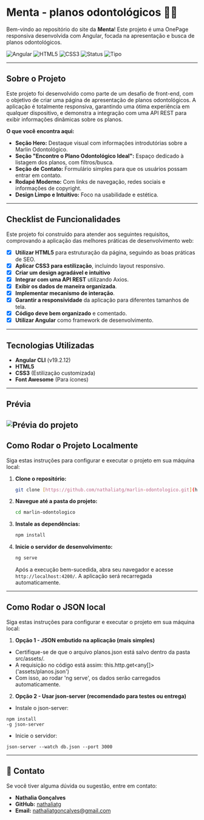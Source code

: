 #  Menta - planos odontológicos 🌿💜

Bem-vindo ao repositório do site da **Menta**! Este projeto é uma OnePage responsiva desenvolvida com Angular, focada na apresentação e busca de planos odontológicos.

![Angular](https://img.shields.io/badge/Angular-v19.2.12-8e44ad?style=for-the-badge&logo=angular&logoColor=white)
![HTML5](https://img.shields.io/badge/HTML5-E34F26?style=for-the-badge&logo=html5&logoColor=white)
![CSS3](https://img.shields.io/badge/CSS3-27ae60?style=for-the-badge&logo=css3&logoColor=white)
![Status](https://img.shields.io/badge/Status-Ativo-9b59b6?style=for-the-badge&logoColor=white)
![Tipo](https://img.shields.io/badge/Projeto-Portf%C3%B3lio-2ecc71?style=for-the-badge)

---

## Sobre o Projeto

Este projeto foi desenvolvido como parte de um desafio de front-end, com o objetivo de criar uma página de apresentação de planos odontológicos. A aplicação é totalmente responsiva, garantindo uma ótima experiência em qualquer dispositivo, e demonstra a integração com uma API REST para exibir informações dinâmicas sobre os planos.

**O que você encontra aqui:**
* **Seção Hero:** Destaque visual com informações introdutórias sobre a Marlin Odontológico.
* **Seção "Encontre o Plano Odontológico Ideal":** Espaço dedicado à listagem dos planos, com filtros/busca.
* **Seção de Contato:** Formulário simples para que os usuários possam entrar em contato.
* **Rodapé Moderno:** Com links de navegação, redes sociais e informações de copyright.
* **Design Limpo e Intuitivo:** Foco na usabilidade e estética.

---

## Checklist de Funcionalidades

Este projeto foi construído para atender aos seguintes requisitos, comprovando a aplicação das melhores práticas de desenvolvimento web:

-   [x] **Utilizar HTML5** para estruturação da página, seguindo as boas práticas de SEO.
-   [x] **Aplicar CSS3 para estilização**, incluindo layout responsivo.
-   [x] **Criar um design agradável e intuitivo** 
-   [x] **Integrar com uma API REST** utilizando Axios.
-   [x] **Exibir os dados de maneira organizada**.
-   [x] **Implementar mecanismo de interação**.
-   [x] **Garantir a responsividade** da aplicação para diferentes tamanhos de tela.
-   [x] **Código deve bem organizado** e comentado.
-   [x] **Utilizar Angular** como framework de desenvolvimento.

---

## Tecnologias Utilizadas

* **Angular CLI** (v19.2.12)
* **HTML5**
* **CSS3** (Estilização customizada)
* **Font Awesome** (Para ícones)

---

##  Prévia
![Prévia do projeto](https://raw.githubusercontent.com/nathaliatg/menta/refs/heads/main/menta.gif)
---
##  Como Rodar o Projeto Localmente

Siga estas instruções para configurar e executar o projeto em sua máquina local:

1.  **Clone o repositório:**
    ```bash
    git clone [https://github.com/nathaliatg/marlin-odontologico.git](https://github.com/nathaliatg/menta) 
    ```
2.  **Navegue até a pasta do projeto:**
    ```bash
    cd marlin-odontologico
    ```
3.  **Instale as dependências:**
    ```bash
    npm install
    ```
4.  **Inicie o servidor de desenvolvimento:**
    ```bash
    ng serve
    ```
    Após a execução bem-sucedida, abra seu navegador e acesse `http://localhost:4200/`. A aplicação será recarregada automaticamente.
---
##  Como Rodar o JSON local

Siga estas instruções para configurar e executar o projeto em sua máquina local:

1.  **Opção 1 - JSON embutido na aplicação (mais simples)**
- Certifique-se de que o arquivo planos.json está salvo dentro da pasta src/assets/.
- A requisição no código está assim:
 this.http.get<any[]>('assets/planos.json')
- Com isso, ao rodar 'ng serve', os dados serão carregados automaticamente.

2.  **Opção 2 - Usar json-server (recomendado para testes ou entrega)**
- Instale o json-server:
```
npm install
-g json-server
```

- Inicie o servidor:
 ```
json-server --watch db.json --port 3000
 ```
---


## 📧 Contato

Se você tiver alguma dúvida ou sugestão, entre em contato:

* **Nathalia Gonçalves**
* **GitHub:** [nathaliatg](https://github.com/nathaliatg)
* **Email:** [nathaliatgoncalves@gmail.com](mailto:nathaliatgoncalves@gmail.com) 

